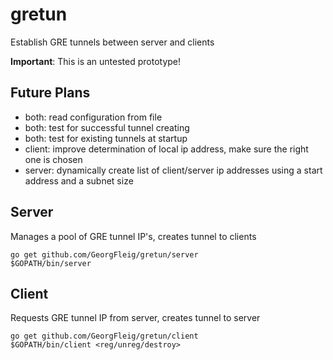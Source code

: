 # gretun
Establish GRE tunnels between server and clients

**Important**: This is an untested prototype!

## Future Plans
* both: read configuration from file
* both: test for successful tunnel creating
* both: test for existing tunnels at startup
* client: improve determination of local ip address, make sure the right one is chosen
* server: dynamically create list of client/server ip addresses using a start address and a subnet size

## Server
Manages a pool of GRE tunnel IP's, creates tunnel to clients
```
go get github.com/GeorgFleig/gretun/server
$GOPATH/bin/server
```

## Client
Requests GRE tunnel IP from server, creates tunnel to server
```
go get github.com/GeorgFleig/gretun/client
$GOPATH/bin/client <reg/unreg/destroy>
```
